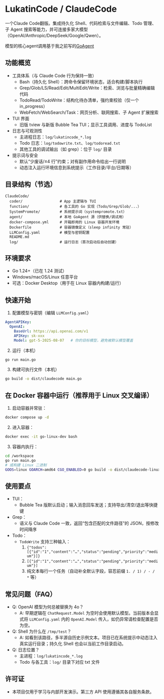 # LukatinCode / ClaudeCode

一个Claude Code翻版。集成持久化 Shell、代码检索与文件编辑、Todo 管理、子 Agent 搜索等能力，并可连接多家大模型（OpenAI/Anthropic/DeepSeek/Google/Qwen）。

模型的核心agent调用基于我之前写的[GoAgent](https://github.com/ccIisIaIcat/GoAgent)

## 功能概览
- 工具体系（与 Claude Code 行为保持一致）
  - Bash（持久化 Shell）：跨命令保留环境状态，适合构建/脚本执行
  - Grep/Glob/LS/Read/Edit/MultiEdit/Write：检索、浏览与批量精确编辑代码
  - TodoRead/TodoWrite：结构化待办清单，强约束校验（仅一个 in_progress）
  - WebFetch/WebSearch/Task：网页分析、联网搜索、子 Agent 扩展搜索
- TUI 界面
  - 旧版 tview 与新版 Bubble Tea TUI；显示工具调用、进度与 TodoList
- 日志与可观测性
  - 主进程日志：`log/lukatincode_*.log`
  - Todo 日志：`log/todowrite.txt`、`log/todoread.txt`
  - 其他工具的调试输出（如 grep）：位于 `log/` 目录
- 提示词与安全
  - 默认“少废话/≤4 行”约束；对有副作用命令给出一行说明
  - 动态注入运行环境信息到系统提示（工作目录/平台/日期等）

## 目录结构（节选）
```
ClaudeCode/
  coder/                 # App 主逻辑与 TUI
  function/              # 各工具的 Go 实现（Todo/Grep/Glob/...）
  SystemPromote/         # 系统提示词（systempromote.txt）
  agent/                 # 本地 GoAgent 源（供替换/调试用）
  docker-compose.yml     # 开箱即用的 Linux 容器开发环境
  Dockerfile             # 容器镜像定义（sleep infinity 常驻）
  LLMConfig.yaml         # 模型与密钥配置
  README.md
  log/                   # 运行日志（首次启动后自动创建）
```

## 环境要求
- Go 1.24+（已在 1.24 测试）
- Windows/macOS/Linux 任意平台
- 可选：Docker Desktop（用于在 Linux 容器内构建/运行）

## 快速开始
1) 配置模型与密钥（编辑 `LLMConfig.yaml`）
```yaml
AgentAPIKey:
  OpenAI:
    BaseUrl: https://api.openai.com/v1
    APIKey: sk-xxx
    Model: gpt-5-2025-08-07   # 你的目标模型，避免被默认模型覆盖
```
2) 运行（本机）
```bash
go run main.go
```
3) 构建可执行文件（本机）
```bash
go build -o dist/claudecode main.go
```

## 在 Docker 容器中运行（推荐用于 Linux 交叉编译）
1) 启动容器并常驻：
```bash
docker compose up -d
```
2) 进入容器：
```bash
docker exec -it go-linux-dev bash
```
3) 容器内执行：
```bash
cd /workspace
go run main.go
# 或构建 Linux 二进制
GOOS=linux GOARCH=amd64 CGO_ENABLED=0 go build -o dist/claudecode-linux-amd64 main.go
```

## 使用要点
- TUI：
  - Bubble Tea 版默认启动；输入消息回车发送；支持导出/清空/退出等快捷键
- Grep：
  - 语义与 Claude Code 一致，返回“包含匹配的文件路径”的 JSON，按修改时间降序
- Todo：
  - `TodoWrite` 支持三种输入：
    1. `{"todos":[{"id":"1","content":"…","status":"pending","priority":"medium"}]}`
    2. `[{"id":"1","content":"…","status":"pending","priority":"medium"}]`
    3. 纯文本每行一个任务（自动补全默认字段，容忍前缀 `1. / 1) / - / *` 等）

## 常见问题（FAQ）
- Q: OpenAI 模型为何总被替换为 4o？
  - A: 早期逻辑在 `ChatRequest.Model` 为空时会使用默认模型。当前版本会显式将 `LLMConfig.yaml` 内的 `OpenAI.Model` 传入，如仍异常请检查配置是否为空。
- Q: Shell 为什么在 `/tmp/test`？
  - A: 如看到该路径，多半源自历史示例文本。项目已在系统提示中动态注入真实运行目录；持久化 Shell 也会以当前工作目录启动。
- Q: 日志位置？
  - 主进程：`log/lukatincode_*.log`
  - Todo 与各工具：`log/` 目录下对应 txt 文件

## 许可证
- 本项目仅用于学习与内部开发演示。第三方 API 使用遵循其各自服务条款。
